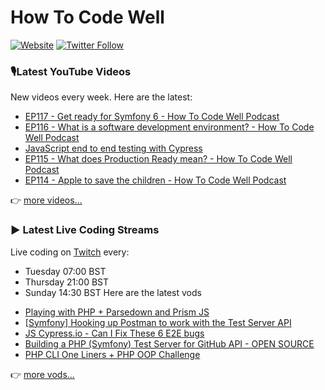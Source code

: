 # How To Code Well

[![Website](https://img.shields.io/twitch/status/howtocodewell?color=pink&label=LIVE%20CODING%20ON%20TWITCH&logoColor=%3D&style=for-the-badge)](https://howtocodewell.net/live)
[![Twitter Follow](https://img.shields.io/twitter/follow/howtocodewell?color=pink&logo=twitter&style=for-the-badge)](https://twitter.com/intent/follow?original_referer=https%3A%2F%2Fgithub.com%2Fhowtocodewell&screen_name=howtocodewell)


### 🎙️Latest YouTube Videos
New videos every week.  Here are the latest:
<!-- YOUTUBE-HTCW:START -->
- [EP117 - Get ready for Symfony 6 - How To Code Well Podcast](https://www.youtube.com/watch?v=9DzVq-yY_Eg)
- [EP116 - What is a software development environment? - How To Code Well Podcast](https://www.youtube.com/watch?v=eEChOR13AzU)
- [JavaScript end to end testing with Cypress](https://www.youtube.com/watch?v=-Hcdzm562BU)
- [EP115 - What does Production Ready mean? - How To Code Well Podcast](https://www.youtube.com/watch?v=3oGcV5QND14)
- [EP114 - Apple to save the children - How To Code Well Podcast](https://www.youtube.com/watch?v=Nf-GtNbcS2g)
<!-- YOUTUBE-HTCW:END -->

👉 [more videos...](https://youtube.com/howtocodewell)

### ▶️ Latest Live Coding Streams
Live coding on [Twitch](https://howtocodewell.net/live) every:
- Tuesday 07:00 BST
- Thursday 21:00 BST
- Sunday 14:30 BST
Here are the latest vods

<!-- YOUTUBE-HTCW-LIVE:START -->
- [Playing with PHP + Parsedown and Prism JS](https://www.youtube.com/watch?v=rtUR458gvLI)
- [[Symfony] Hooking up Postman to work with the Test Server API](https://www.youtube.com/watch?v=Tin6M9INKWQ)
- [JS Cypress.io - Can I Fix These 6 E2E bugs](https://www.youtube.com/watch?v=HStfHCtRzhY)
- [Building a PHP (Symfony) Test Server for GitHub API - OPEN SOURCE](https://www.youtube.com/watch?v=ANiQLWYlavw)
- [PHP CLI One Liners + PHP OOP Challenge](https://www.youtube.com/watch?v=OyHXZ07QjIQ)
<!-- YOUTUBE-HTCW-LIVE:END -->

👉 [more vods...](https://youtube.com/howtocodewelllive)